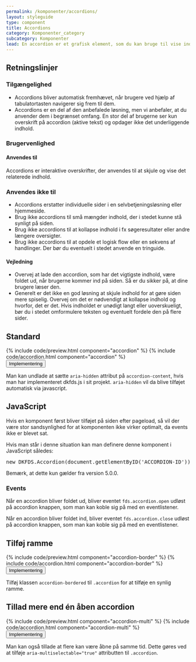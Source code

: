 ```yaml
---
permalink: /komponenter/accordions/
layout: styleguide
type: component
title: Accordions
category: Komponenter_category
subcategory: Komponenter
lead: En accordion er et grafisk element, som du kan bruge til vise indhold med. Accordions bliver fremvist i lodret rækkefølge med synlig overskrift. Ved at klikke på accordion folder beskrivelsen af indholdet sig ud. Klikker du igen, folder beskrivelsen sammen igen.
---
```


<h2 class="h3">Retningslinjer</h2>
<section>
  <h3 class="h4">Tilgængelighed</h3>
  <ul>
      <li>Accordions bliver automatisk fremhævet, når brugere ved hjælp af tabulatortasten navigerer sig frem til dem.</li>
      <li>Accordions er en del af den anbefalede løsning, men vi anbefaler, at du anvender dem i begrænset omfang. En stor del af brugerne ser kun overskrift på accordion (aktive tekst) og opdager ikke det underliggende indhold.</li>
  </ul>
</section>
<section>
  <h3 class="h4">Brugervenlighed</h3>
  <h4 class="h5">Anvendes til</h4>
  <p>Accordions er interaktive overskrifter, der anvendes til at skjule og vise det relaterede indhold.</p>
  <h3 class="h5">Anvendes ikke til</h3>
  <ul>
      <li>Accordions erstatter individuelle sider i en selvbetjeningsløsning eller hjemmeside.</li>
      <li>Brug ikke accordions til små mængder indhold, der i stedet kunne stå synligt på siden.</li>
      <li>Brug ikke accordions til at kollapse indhold i fx søgeresultater eller andre længere oversigter.</li>
      <li>Brug ikke accordions til at opdele et logisk flow eller en sekvens af handlinger. Der bør du eventuelt i stedet anvende en tringuide.</li>
  </ul>
  <h4 class="h5">Vejledning</h4>                
  <ul>
      <li>Overvej at lade den accordion, som har det vigtigste indhold, være foldet ud, når brugerne kommer ind på siden. Så er du sikker på, at dine brugere læser den.</li>
      <li>Generelt er det ikke en god løsning at skjule indhold for at gøre siden mere spiselig. Overvej om det er nødvendigt at kollapse indhold og hvorfor, det er det. Hvis indholdet er unødigt langt eller uoverskueligt, bør du i stedet omformulere teksten og eventuelt fordele den på flere sider.</li>
  </ul>
</section>
<h2>Standard</h2>
{% include code/preview.html component="accordion" %}
{% include code/accordion.html component="accordion" %}
<div class="accordion accordion-bordered">
  <button class="button-unstyled accordion-button"
    aria-expanded="false" aria-controls="technical">
    Implementering
  </button>
  <div id="technical" class="accordion-content">
    <p>Man kan undlade at sætte <code>aria-hidden</code> attribut på <code>accordion-content</code>, hvis man har implementeret dkfds.js i sit projekt. <code>aria-hidden</code> vil da blive tilføjet automatisk via javascript.</p>
    <h2 class="h4">JavaScript</h2>
    <p>Hvis en komponent først bliver tilføjet på siden efter pageload, så vil der være stor sandsynlighed for at komponenten ikke virker optimalt, da events ikke er blevet sat.</p>
    <p>Hvis man står i denne situation kan man definere denne komponent i JavaScript således:</p>
    <pre>new DKFDS.Accordion(document.getElementByID('ACCORDION-ID'));</pre>
    <p>Bemærk, at dette kun gælder fra version 5.0.0.</p>
    <h3 class="h5">Events</h3>
    <p>Når en accordion bliver foldet ud, bliver eventet <code>fds.accordion.open</code> udløst på accordion knappen, som man kan koble sig på med en eventlistener.</p>
    <p>Når en accordion bliver foldet ind, bliver eventet <code>fds.accordion.close</code> udløst på accordion knappen, som man kan koble sig på med en eventlistener.</p>
  </div>
</div>

<h2>Tilføj ramme</h2>
{% include code/preview.html component="accordion-border" %}
{% include code/accordion.html component="accordion-border" %}
<div class="accordion accordion-bordered">
  <button class="button-unstyled accordion-button"
    aria-expanded="false" aria-controls="technical-border">
    Implementering
  </button>
  <div id="technical-border" class="accordion-content">
    <p>Tilføj klassen <code>accordion-bordered</code> til  <code>.accordion</code> for at tilføje en synlig ramme.</p>
  </div>
</div>

<h2>Tillad mere end én åben accordion</h2>
{% include code/preview.html component="accordion-multi" %}
{% include code/accordion.html component="accordion-multi" %}
<div class="accordion accordion-bordered">
  <button class="button-unstyled accordion-button"
    aria-expanded="false" aria-controls="technical-multi">
    Implementering
  </button>
  <div id="technical-multi" class="accordion-content">
    <p>Man kan også tillade at flere kan være åbne på samme tid. Dette gøres ved at tilføje <code>aria-multiselectable="true"</code> attributten til <code>.accordion</code>.</p>
  </div>
</div>
